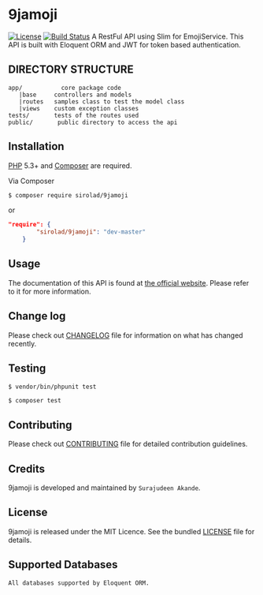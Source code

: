 # 9jamoji
[![License](http://img.shields.io/:license-mit-blue.svg)](https://github.com/andela-sakande/PotatoORM/blob/master/LICENSE)
[![Build Status](https://travis-ci.org/andela-sakande/potatoORM.svg)](https://travis-ci.org/andela-sakande/potatoORM)
A RestFul API using S​lim​ for Emoji​Service. This API is built with Eloquent ORM and JWT for
token based authentication.

DIRECTORY STRUCTURE
-------------------

```
app/           core package code
   |base     controllers and models
   |routes   samples class to test the model class
   |views    custom exception classes
tests/       tests of the routes used
public/       public directory to access the api
```

## Installation

[PHP](https://php.net) 5.3+ and [Composer](https://getcomposer.org) are required.

Via Composer

``` bash
$ composer require sirolad/9jamoji
```
or
``` composer.json
"require": {
        "sirolad/9jamoji": "dev-master"
    }
```

## Usage

The documentation of this API is found at [the official website](https://9jamoji.herokuapp.com). Please refer to it for more information.



## Change log

Please check out [CHANGELOG](CHANGELOG.md) file for information on what has changed recently.

## Testing

``` bash
$ vendor/bin/phpunit test
```

``` composer
$ composer test
```

## Contributing

Please check out [CONTRIBUTING](CONTRIBUTING.md) file for detailed contribution guidelines.

## Credits

9jamoji is developed and maintained by `Surajudeen Akande`.

## License

9jamoji is released under the MIT Licence. See the bundled [LICENSE](LICENSE.md) file for details.

## Supported Databases

``` bash
All databases supported by Eloquent ORM.
```
